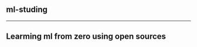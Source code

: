 ## ml-studing

-------------------------------------------
Learming ml from zero using open sources 
-------------------------------------------
